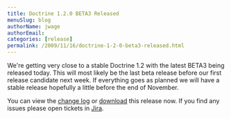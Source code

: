 ```yaml
---
title: Doctrine 1.2.0 BETA3 Released
menuSlug: blog
authorName: jwage 
authorEmail: 
categories: [release]
permalink: /2009/11/16/doctrine-1-2-0-beta3-released.html
---
```

We're getting very close to a stable Doctrine 1.2 with the latest BETA3
being released today. This will most likely be the last beta release
before our first release candidate next week. If everything goes as
planned we will have a stable release hopefully a little before the end
of November.

You can view the [change
log](http://www.doctrine-project.org/change_log/1_2_0_BETA3) or
[download](http://www.doctrine-project.org/download#1_2) this release
now. If you find any issues please open tickets in
[Jira](http://www.doctrine-project.org/jira).
